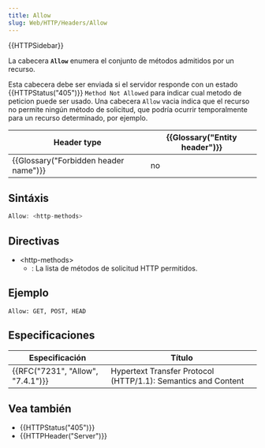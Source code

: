 ```yaml
---
title: Allow
slug: Web/HTTP/Headers/Allow
---
```


{{HTTPSidebar}}

La cabecera **`Allow`** enumera el conjunto de métodos admitidos por un recurso.

Esta cabecera debe ser enviada si el servidor responde con un estado {{HTTPStatus("405")}} `Method Not Allowed` para indicar cual metodo de peticion puede ser usado. Una cabecera `Allow` vacia indica que el recurso no permite ningún método de solicitud, que podría ocurrir temporalmente para un recurso determinado, por ejemplo.

| Header type                           | {{Glossary("Entity header")}} |
| ------------------------------------- | ----------------------------- |
| {{Glossary("Forbidden header name")}} | no                            |

## Sintáxis

```js
Allow: <http-methods>
```

## Directivas

- \<http-methods>
  - : La lista de métodos de solicitud HTTP permitidos.

## Ejemplo

```
Allow: GET, POST, HEAD
```

## Especificaciones

| Especificación                    | Título                                                        |
| --------------------------------- | ------------------------------------------------------------- |
| {{RFC("7231", "Allow", "7.4.1")}} | Hypertext Transfer Protocol (HTTP/1.1): Semantics and Content |

## Vea también

- {{HTTPStatus("405")}}
- {{HTTPHeader("Server")}}
